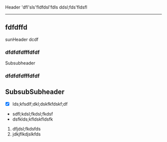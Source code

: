 Header
'dfl'sls'fldfdsl'fdls
ddsl;fds'fldsfl

---
## fdfdffd
sunHeader
dcdf
### dfdfdfdfffdfdf
Subsubheader
### dfdfdfdfffdfdf
SubsubSubheader
-----------------------------

- [x] lds;kfsdlf;dkl;dskfkfdskf;df
- sdfl;kdsl;fkdsl;fkdsf
- dsfklds;kfldskfldsfk
1. dfjdsl;fkdsfds
2. jdkjflkdjslkfds
